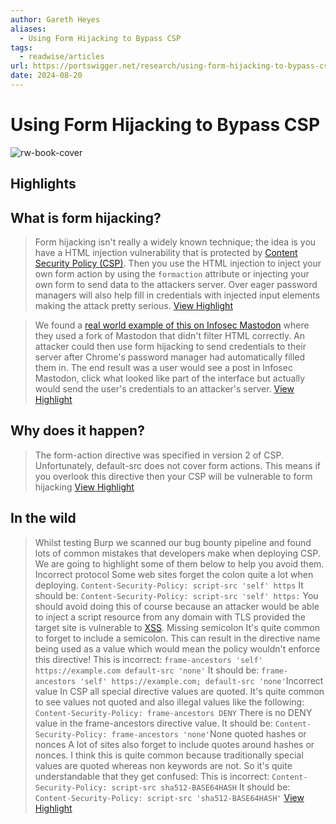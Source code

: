 ```yaml
---
author: Gareth Heyes
aliases:
  - Using Form Hijacking to Bypass CSP
tags:
  - readwise/articles
url: https://portswigger.net/research/using-form-hijacking-to-bypass-csp
date: 2024-08-20
---
```

# Using Form Hijacking to Bypass CSP

![rw-book-cover](https://portswigger.net/cms/images/30/57/15d8-twittercard-twitter.png)

## Highlights


## What is form hijacking?
>  Form hijacking isn't really a widely known technique; the idea is you have a HTML injection vulnerability that is protected by [Content Security Policy (CSP)](../../Dev,%20ICT%20&%20Cybersec/Web%20&%20Network%20Hacking/Content%20Security%20Policy%20(CSP).md). Then you use the HTML injection to inject your own form action by using the `formaction` attribute or injecting your own form to send data to the attackers server. Over eager password managers will also help fill in credentials with injected input elements making the attack pretty serious.
> [View Highlight](https://read.readwise.io/read/01j0bdt696k75gew1ftxh9tjt6)



> We found a [real world example of this on Infosec Mastodon](https://portswigger.net/research/stealing-passwords-from-infosec-mastodon-without-bypassing-csp) where they used a fork of Mastodon that didn't filter HTML correctly. An attacker could then use form hijacking to send credentials to their server after Chrome's password manager had automatically filled them in. The end result was a user would see a post in Infosec Mastodon, click what looked like part of the interface but actually would send the user's credentials to an attacker's server.
> [View Highlight](https://read.readwise.io/read/01j0bdx1cgr3pmjgnadegv1x9x)



## Why does it happen?
>  The form-action directive was specified in version 2 of CSP. Unfortunately, default-src does not cover form actions. This means if you overlook this directive then your CSP will be vulnerable to form hijacking
> [View Highlight](https://read.readwise.io/read/01j0bdxbzd7588bvzyztnc71ck)



## In the wild

>  Whilst testing Burp we scanned our bug bounty pipeline and found lots of common mistakes that developers make when deploying CSP. We are going to highlight some of them below to help you avoid them.
>  Incorrect protocol
>  Some web sites forget the colon quite a lot when deploying.
>  `Content-Security-Policy: script-src 'self' https`
>  It should be:
>  `Content-Security-Policy: script-src 'self' https:`
>  You should avoid doing this of course because an attacker would be able to inject a script resource from any domain with TLS provided the target site is vulnerable to [XSS](https://portswigger.net/web-security/cross-site-scripting).
>  Missing semicolon
>  It's quite common to forget to include a semicolon. This can result in the directive name being used as a value which would mean the policy wouldn't enforce this directive!
>  This is incorrect:
>  `frame-ancestors 'self' https://example.com default-src 'none'`
>  It should be:
>  `frame-ancestors 'self' https://example.com; default-src 'none'`Incorrect value
>  In CSP all special directive values are quoted. It's quite common to see values not quoted and also illegal values like the following:
>  `Content-Security-Policy: frame-ancestors DENY`
>  There is no DENY value in the frame-ancestors directive value. It should be:
>  `Content-Security-Policy: frame-ancestors 'none'`None quoted hashes or nonces
>  A lot of sites also forget to include quotes around hashes or nonces. I think this is quite common because traditionally special values are quoted whereas non keywords are not. So it's quite understandable that they get confused:
>  This is incorrect:
>  `Content-Security-Policy: script-src sha512-BASE64HASH`
>  It should be:
>  `Content-Security-Policy: script-src 'sha512-BASE64HASH'`
> [View Highlight](https://read.readwise.io/read/01j0be1s1jhs5j3wh1tw3s46qk)

